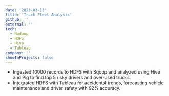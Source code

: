 ```yaml
---
date: '2023-03-13'
title: 'Truck Fleet Analysis'
github: ''
external: ''
tech:
  - Hadoop
  - HDFS
  - Hive
  - Tableau
company: ''
showInProjects: false
---
```


- Ingested 10000 records to HDFS with Sqoop and analyzed using Hive and Pig to find top 5 risky drivers and over-used trucks.
- Integrated HDFS with Tableau for accidental trends, forecasting vehicle maintenance and driver safety with 92% accuracy.

